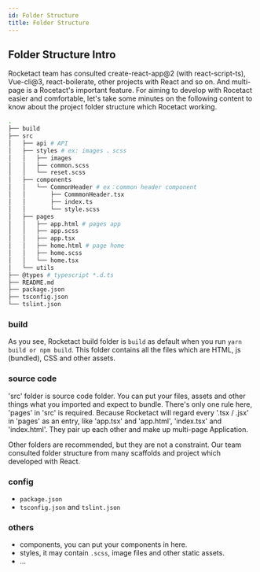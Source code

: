 ```yaml
---
id: Folder Structure
title: Folder Structure
---
```


## Folder Structure Intro

Rocketact team has consulted create-react-app@2 (with react-script-ts), Vue-cli@3, react-boilerate, other projects with React and so on. And multi-page is a Rocetact's important feature. For aiming to develop with Rocetact easier and comfortable, let's take some minutes on the following content to know about the project folder structure which Rocetact working.

```bash
.
├── build
├── src
│   ├── api # API
│   ├── styles # ex: images 、scss
│   │   ├── images
│   │   ├── common.scss
│   │   └── reset.scss
│   ├── components
│   │   └── CommonHeader # ex：common header component
│   │       ├── CommmonHeader.tsx
│   │       ├── index.ts
│   │       └── style.scss
│   ├── pages
│   │   ├── app.html # pages app
│   │   ├── app.scss
│   │   ├── app.tsx
│   │   ├── home.html # page home
│   │   ├── home.scss
│   │   └── home.tsx
│   └── utils
├── @types # typescript *.d.ts
├── README.md
├── package.json
├── tsconfig.json
└── tslint.json
```

### build

As you see, Rocketact build folder is `build` as default when you run `yarn build or npm build`. This folder contains all the files which are HTML, js (bundled), CSS and other assets.

### source code

'src' folder is source code folder. You can put your files, assets and other things what you imported and expect to bundle. There's only one rule here, 'pages' in 'src' is required. Because Rocketact will regard every '.tsx / .jsx' in 'pages' as an entry, like 'app.tsx' and 'app.html', 'index.tsx' and 'index.html'. They pair up each other and make up multi-page Application.

Other folders are recommended, but they are not a constraint. Our team consulted folder structure from many scaffolds and project which developed with React.

### config

- `package.json`
- `tsconfig.json` and `tslint.json`

### others

- components, you can put your components in here.
- styles, it may contain `.scss`, image files and other static assets.
- ...
